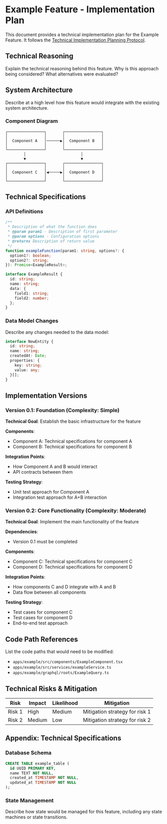 # Example Feature - Implementation Plan

This document provides a technical implementation plan for the Example Feature.
It follows the
[Technical Implementation Planning Protocol](../../cards/behaviors/technical-implementation-plans.bhc.md).

## Technical Reasoning

Explain the technical reasoning behind this feature. Why is this approach being
considered? What alternatives were evaluated?

## System Architecture

Describe at a high level how this feature would integrate with the existing
system architecture.

### Component Diagram

```
┌────────────────┐       ┌────────────────┐
│                │       │                │
│  Component A   │──────▶│  Component B   │
│                │       │                │
└────────────────┘       └────────────────┘
        │                        │
        ▼                        ▼
┌────────────────┐       ┌────────────────┐
│                │       │                │
│  Component C   │◀─────▶│  Component D   │
│                │       │                │
└────────────────┘       └────────────────┘
```

## Technical Specifications

### API Definitions

```typescript
/**
 * Description of what the function does
 * @param param1 - Description of first parameter
 * @param options - Configuration options
 * @returns Description of return value
 */
function exampleFunction(param1: string, options?: {
  option1?: boolean;
  option2?: string;
}): Promise<ExampleResult>;

interface ExampleResult {
  id: string;
  name: string;
  data: {
    field1: string;
    field2: number;
  };
}
```

### Data Model Changes

Describe any changes needed to the data model:

```typescript
interface NewEntity {
  id: string;
  name: string;
  createdAt: Date;
  properties: {
    key: string;
    value: any;
  }[];
}
```

## Implementation Versions

### Version 0.1: Foundation (Complexity: Simple)

**Technical Goal**: Establish the basic infrastructure for the feature

**Components**:

- Component A: Technical specifications for component A
- Component B: Technical specifications for component B

**Integration Points**:

- How Component A and B would interact
- API contracts between them

**Testing Strategy**:

- Unit test approach for Component A
- Integration test approach for A+B interaction

### Version 0.2: Core Functionality (Complexity: Moderate)

**Technical Goal**: Implement the main functionality of the feature

**Dependencies**:

- Version 0.1 must be completed

**Components**:

- Component C: Technical specifications for component C
- Component D: Technical specifications for component D

**Integration Points**:

- How components C and D integrate with A and B
- Data flow between all components

**Testing Strategy**:

- Test cases for component C
- Test cases for component D
- End-to-end test approach

## Code Path References

List the code paths that would need to be modified:

- `apps/example/src/components/ExampleComponent.tsx`
- `apps/example/src/services/exampleService.ts`
- `apps/example/graphql/roots/ExampleQuery.ts`

## Technical Risks & Mitigation

| Risk   | Impact | Likelihood | Mitigation                     |
| ------ | ------ | ---------- | ------------------------------ |
| Risk 1 | High   | Medium     | Mitigation strategy for risk 1 |
| Risk 2 | Medium | Low        | Mitigation strategy for risk 2 |

## Appendix: Technical Specifications

### Database Schema

```sql
CREATE TABLE example_table (
  id UUID PRIMARY KEY,
  name TEXT NOT NULL,
  created_at TIMESTAMP NOT NULL,
  updated_at TIMESTAMP NOT NULL
);
```

### State Management

Describe how state would be managed for this feature, including any state
machines or state transitions.
